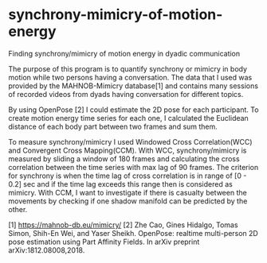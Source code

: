# synchrony-mimicry-of-motion-energy
Finding synchrony/mimicry of motion energy in dyadic communication

The purpose of this program is to quantify synchrony or mimicry in body motion while two persons having a conversation.
The data that I used was provided by the MAHNOB-Mimicry database[1] and contains many sessions of recorded videos from
dyads having conversation for different topics.

By using OpenPose [2] I could estimate the 2D pose for each participant. To create motion energy time series for each one, 
I calculated the Euclidean distance of each body part between two frames and sum them.

To measure synchrony/mimicry I used Windowed Cross Correlation(WCC) and Convergent Cross Mapping(CCM). With WCC, synchrony/mimicry is measured 
by sliding a window of 180 frames and calculating the cross correlation between the time series with max lag of 90 frames. 
The criterion for synchrony is when the time lag of cross correlation is in range of [0 - 0.2] sec and if the time lag exceeds this range 
then is considered as mimicry. With CCM, I want to investigate if there is casualty between the movements by checking if one shadow manifold 
can be predicted by the other.



[1] https://mahnob-db.eu/mimicry/
[2] Zhe Cao, Gines Hidalgo, Tomas Simon, Shih-En Wei, and Yaser Sheikh. OpenPose: realtime multi-person 2D pose estimation using Part Affinity Fields. In arXiv preprint arXiv:1812.08008,2018.
